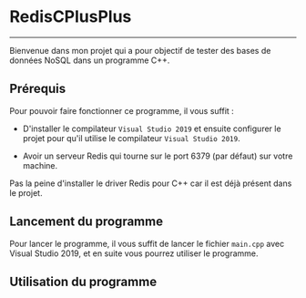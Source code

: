 
RedisCPlusPlus
==============

********
Bienvenue dans mon projet qui a pour objectif de tester des bases de données NoSQL dans un programme C++.

Prérequis 
---------

Pour pouvoir faire fonctionner ce programme, il vous suffit : 

- D'installer le compilateur ``Visual Studio 2019`` et
ensuite configurer le projet pour qu'il utilise le compilateur ``Visual Studio 2019``.


- Avoir un serveur Redis qui tourne sur le port 6379 (par défaut) sur votre machine.

Pas la peine d'installer le driver Redis pour C++ car il est déjà présent dans le projet.


Lancement du programme
----------------------

Pour lancer le programme, il vous suffit de lancer le fichier ``main.cpp`` avec Visual Studio 2019,
et en suite  vous pourrez utiliser le programme.

Utilisation du programme
------------------------

